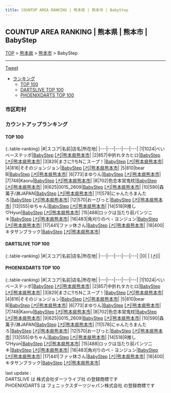 ```yaml
---
title: COUNTUP AREA RANKING | 熊本県 | 熊本市 | BabyStep
---
```

## COUNTUP AREA RANKING | 熊本県 | 熊本市 | BabyStep

[TOP](/darts/rank/) > [熊本県](/darts/rank/熊本県/) > [熊本市](/darts/rank/熊本県/熊本市/) > BabyStep

___

<a href="https://twitter.com/share?ref_src=twsrc%5Etfw" data-text="COUNTUP AREA RANKING | 熊本県熊本市BabyStep" class="twitter-share-button" data-hashtags="DARTSLIVE,PHOENIXDARTS,darts,ダーツ" data-show-count="false">Tweet</a>

* [ランキング](#カウントアップランキング)
    * [TOP 100](#top-100)
    * [DARTSLIVE TOP 100](#dartslive-top-100)
    * [PHOENIXDARTS TOP 100](#phoenixdarts-top-100)

### 市区町村

<ul>

</ul>

### カウントアップランキング

#### TOP 100



{:.table-ranking}
|#|スコア|名前|店名|所在地|
|---|---|---|---|---|
|1|1024|<span class="rank-name-pd">べいべーステッポ</span>|<a href="/darts/rank/shops/94397.html">BabyStep</a> <a href="https://vs.phoenixdarts.com/jp/shop/shopDetailInfo/s_94397?s_seq=94397">[↗]</a>|<a href="/darts/rank/熊本県/熊本市">熊本県熊本市</a>|
|2|857|<span class="rank-name-pd">中折れタカヒロ</span>|<a href="/darts/rank/shops/94397.html">BabyStep</a> <a href="https://vs.phoenixdarts.com/jp/shop/shopDetailInfo/s_94397?s_seq=94397">[↗]</a>|<a href="/darts/rank/熊本県/熊本市">熊本県熊本市</a>|
|3|829|<span class="rank-name-pd">まさに‼︎ちNこスープ！</span>|<a href="/darts/rank/shops/94397.html">BabyStep</a> <a href="https://vs.phoenixdarts.com/jp/shop/shopDetailInfo/s_94397?s_seq=94397">[↗]</a>|<a href="/darts/rank/熊本県/熊本市">熊本県熊本市</a>|
|4|816|<span class="rank-name-pd">そそのジョンジョン</span>|<a href="/darts/rank/shops/94397.html">BabyStep</a> <a href="https://vs.phoenixdarts.com/jp/shop/shopDetailInfo/s_94397?s_seq=94397">[↗]</a>|<a href="/darts/rank/熊本県/熊本市">熊本県熊本市</a>|
|5|810|<span class="rank-name-pd">bear B</span>|<a href="/darts/rank/shops/94397.html">BabyStep</a> <a href="https://vs.phoenixdarts.com/jp/shop/shopDetailInfo/s_94397?s_seq=94397">[↗]</a>|<a href="/darts/rank/熊本県/熊本市">熊本県熊本市</a>|
|6|773|<span class="rank-name-pd">まゆりん</span>|<a href="/darts/rank/shops/94397.html">BabyStep</a> <a href="https://vs.phoenixdarts.com/jp/shop/shopDetailInfo/s_94397?s_seq=94397">[↗]</a>|<a href="/darts/rank/熊本県/熊本市">熊本県熊本市</a>|
|7|748|<span class="rank-name-pd">Kaoru</span>|<a href="/darts/rank/shops/94397.html">BabyStep</a> <a href="https://vs.phoenixdarts.com/jp/shop/shopDetailInfo/s_94397?s_seq=94397">[↗]</a>|<a href="/darts/rank/熊本県/熊本市">熊本県熊本市</a>|
|8|702|<span class="rank-name-pd">色恋本営鬼枕</span>|<a href="/darts/rank/shops/94397.html">BabyStep</a> <a href="https://vs.phoenixdarts.com/jp/shop/shopDetailInfo/s_94397?s_seq=94397">[↗]</a>|<a href="/darts/rank/熊本県/熊本市">熊本県熊本市</a>|
|9|625|<span class="rank-name-pd">0015_2609</span>|<a href="/darts/rank/shops/94397.html">BabyStep</a> <a href="https://vs.phoenixdarts.com/jp/shop/shopDetailInfo/s_94397?s_seq=94397">[↗]</a>|<a href="/darts/rank/熊本県/熊本市">熊本県熊本市</a>|
|10|590|<span class="rank-name-pd">森萬子/淋JAPAN</span>|<a href="/darts/rank/shops/94397.html">BabyStep</a> <a href="https://vs.phoenixdarts.com/jp/shop/shopDetailInfo/s_94397?s_seq=94397">[↗]</a>|<a href="/darts/rank/熊本県/熊本市">熊本県熊本市</a>|
|11|578|<span class="rank-name-pd">にゃんたろまんたろ</span>|<a href="/darts/rank/shops/94397.html">BabyStep</a> <a href="https://vs.phoenixdarts.com/jp/shop/shopDetailInfo/s_94397?s_seq=94397">[↗]</a>|<a href="/darts/rank/熊本県/熊本市">熊本県熊本市</a>|
|12|570|<span class="rank-name-pd">おーびっと</span>|<a href="/darts/rank/shops/94397.html">BabyStep</a> <a href="https://vs.phoenixdarts.com/jp/shop/shopDetailInfo/s_94397?s_seq=94397">[↗]</a>|<a href="/darts/rank/熊本県/熊本市">熊本県熊本市</a>|
|13|555|<span class="rank-name-pd">ゆちゃん</span>|<a href="/darts/rank/shops/94397.html">BabyStep</a> <a href="https://vs.phoenixdarts.com/jp/shop/shopDetailInfo/s_94397?s_seq=94397">[↗]</a>|<a href="/darts/rank/熊本県/熊本市">熊本県熊本市</a>|
|14|518|<span class="rank-name-pd">R推し♡Hyun</span>|<a href="/darts/rank/shops/94397.html">BabyStep</a> <a href="https://vs.phoenixdarts.com/jp/shop/shopDetailInfo/s_94397?s_seq=94397">[↗]</a>|<a href="/darts/rank/熊本県/熊本市">熊本県熊本市</a>|
|15|488|<span class="rank-name-pd">ロックは当たり前パンツニキ</span>|<a href="/darts/rank/shops/94397.html">BabyStep</a> <a href="https://vs.phoenixdarts.com/jp/shop/shopDetailInfo/s_94397?s_seq=94397">[↗]</a>|<a href="/darts/rank/熊本県/熊本市">熊本県熊本市</a>|
|16|483|<span class="rank-name-pd">角刈りのペ・ヨンジュン</span>|<a href="/darts/rank/shops/94397.html">BabyStep</a> <a href="https://vs.phoenixdarts.com/jp/shop/shopDetailInfo/s_94397?s_seq=94397">[↗]</a>|<a href="/darts/rank/熊本県/熊本市">熊本県熊本市</a>|
|17|441|<span class="rank-name-pd">ファッ休さん</span>|<a href="/darts/rank/shops/94397.html">BabyStep</a> <a href="https://vs.phoenixdarts.com/jp/shop/shopDetailInfo/s_94397?s_seq=94397">[↗]</a>|<a href="/darts/rank/熊本県/熊本市">熊本県熊本市</a>|
|18|400|<span class="rank-name-pd">キタサンブラック</span>|<a href="/darts/rank/shops/94397.html">BabyStep</a> <a href="https://vs.phoenixdarts.com/jp/shop/shopDetailInfo/s_94397?s_seq=94397">[↗]</a>|<a href="/darts/rank/熊本県/熊本市">熊本県熊本市</a>|


#### DARTSLIVE TOP 100



{:.table-ranking}
|#|スコア|名前|店名|所在地|
|---|---|---|---|---|
||0|<span class="rank-name-dl"> </span>|<a href="/darts/rank/shops/.html"></a> <a href="">[↗]</a>|<a href="/darts/rank//"></a>|


#### PHOENIXDARTS TOP 100



{:.table-ranking}
|#|スコア|名前|店名|所在地|
|---|---|---|---|---|
|1|1024|<span class="rank-name-pd">べいべーステッポ</span>|<a href="/darts/rank/shops/94397.html">BabyStep</a> <a href="https://vs.phoenixdarts.com/jp/shop/shopDetailInfo/s_94397?s_seq=94397">[↗]</a>|<a href="/darts/rank/熊本県/熊本市">熊本県熊本市</a>|
|2|857|<span class="rank-name-pd">中折れタカヒロ</span>|<a href="/darts/rank/shops/94397.html">BabyStep</a> <a href="https://vs.phoenixdarts.com/jp/shop/shopDetailInfo/s_94397?s_seq=94397">[↗]</a>|<a href="/darts/rank/熊本県/熊本市">熊本県熊本市</a>|
|3|829|<span class="rank-name-pd">まさに‼︎ちNこスープ！</span>|<a href="/darts/rank/shops/94397.html">BabyStep</a> <a href="https://vs.phoenixdarts.com/jp/shop/shopDetailInfo/s_94397?s_seq=94397">[↗]</a>|<a href="/darts/rank/熊本県/熊本市">熊本県熊本市</a>|
|4|816|<span class="rank-name-pd">そそのジョンジョン</span>|<a href="/darts/rank/shops/94397.html">BabyStep</a> <a href="https://vs.phoenixdarts.com/jp/shop/shopDetailInfo/s_94397?s_seq=94397">[↗]</a>|<a href="/darts/rank/熊本県/熊本市">熊本県熊本市</a>|
|5|810|<span class="rank-name-pd">bear B</span>|<a href="/darts/rank/shops/94397.html">BabyStep</a> <a href="https://vs.phoenixdarts.com/jp/shop/shopDetailInfo/s_94397?s_seq=94397">[↗]</a>|<a href="/darts/rank/熊本県/熊本市">熊本県熊本市</a>|
|6|773|<span class="rank-name-pd">まゆりん</span>|<a href="/darts/rank/shops/94397.html">BabyStep</a> <a href="https://vs.phoenixdarts.com/jp/shop/shopDetailInfo/s_94397?s_seq=94397">[↗]</a>|<a href="/darts/rank/熊本県/熊本市">熊本県熊本市</a>|
|7|748|<span class="rank-name-pd">Kaoru</span>|<a href="/darts/rank/shops/94397.html">BabyStep</a> <a href="https://vs.phoenixdarts.com/jp/shop/shopDetailInfo/s_94397?s_seq=94397">[↗]</a>|<a href="/darts/rank/熊本県/熊本市">熊本県熊本市</a>|
|8|702|<span class="rank-name-pd">色恋本営鬼枕</span>|<a href="/darts/rank/shops/94397.html">BabyStep</a> <a href="https://vs.phoenixdarts.com/jp/shop/shopDetailInfo/s_94397?s_seq=94397">[↗]</a>|<a href="/darts/rank/熊本県/熊本市">熊本県熊本市</a>|
|9|625|<span class="rank-name-pd">0015_2609</span>|<a href="/darts/rank/shops/94397.html">BabyStep</a> <a href="https://vs.phoenixdarts.com/jp/shop/shopDetailInfo/s_94397?s_seq=94397">[↗]</a>|<a href="/darts/rank/熊本県/熊本市">熊本県熊本市</a>|
|10|590|<span class="rank-name-pd">森萬子/淋JAPAN</span>|<a href="/darts/rank/shops/94397.html">BabyStep</a> <a href="https://vs.phoenixdarts.com/jp/shop/shopDetailInfo/s_94397?s_seq=94397">[↗]</a>|<a href="/darts/rank/熊本県/熊本市">熊本県熊本市</a>|
|11|578|<span class="rank-name-pd">にゃんたろまんたろ</span>|<a href="/darts/rank/shops/94397.html">BabyStep</a> <a href="https://vs.phoenixdarts.com/jp/shop/shopDetailInfo/s_94397?s_seq=94397">[↗]</a>|<a href="/darts/rank/熊本県/熊本市">熊本県熊本市</a>|
|12|570|<span class="rank-name-pd">おーびっと</span>|<a href="/darts/rank/shops/94397.html">BabyStep</a> <a href="https://vs.phoenixdarts.com/jp/shop/shopDetailInfo/s_94397?s_seq=94397">[↗]</a>|<a href="/darts/rank/熊本県/熊本市">熊本県熊本市</a>|
|13|555|<span class="rank-name-pd">ゆちゃん</span>|<a href="/darts/rank/shops/94397.html">BabyStep</a> <a href="https://vs.phoenixdarts.com/jp/shop/shopDetailInfo/s_94397?s_seq=94397">[↗]</a>|<a href="/darts/rank/熊本県/熊本市">熊本県熊本市</a>|
|14|518|<span class="rank-name-pd">R推し♡Hyun</span>|<a href="/darts/rank/shops/94397.html">BabyStep</a> <a href="https://vs.phoenixdarts.com/jp/shop/shopDetailInfo/s_94397?s_seq=94397">[↗]</a>|<a href="/darts/rank/熊本県/熊本市">熊本県熊本市</a>|
|15|488|<span class="rank-name-pd">ロックは当たり前パンツニキ</span>|<a href="/darts/rank/shops/94397.html">BabyStep</a> <a href="https://vs.phoenixdarts.com/jp/shop/shopDetailInfo/s_94397?s_seq=94397">[↗]</a>|<a href="/darts/rank/熊本県/熊本市">熊本県熊本市</a>|
|16|483|<span class="rank-name-pd">角刈りのペ・ヨンジュン</span>|<a href="/darts/rank/shops/94397.html">BabyStep</a> <a href="https://vs.phoenixdarts.com/jp/shop/shopDetailInfo/s_94397?s_seq=94397">[↗]</a>|<a href="/darts/rank/熊本県/熊本市">熊本県熊本市</a>|
|17|441|<span class="rank-name-pd">ファッ休さん</span>|<a href="/darts/rank/shops/94397.html">BabyStep</a> <a href="https://vs.phoenixdarts.com/jp/shop/shopDetailInfo/s_94397?s_seq=94397">[↗]</a>|<a href="/darts/rank/熊本県/熊本市">熊本県熊本市</a>|
|18|400|<span class="rank-name-pd">キタサンブラック</span>|<a href="/darts/rank/shops/94397.html">BabyStep</a> <a href="https://vs.phoenixdarts.com/jp/shop/shopDetailInfo/s_94397?s_seq=94397">[↗]</a>|<a href="/darts/rank/熊本県/熊本市">熊本県熊本市</a>|


<div class="footer border-top border-gray-light mt-5 pt-3 text-right text-gray">
    last update : <span style="font-weight: italic" id="foot_last_modified"></span><br />
    DARTSLIVE は 株式会社ダーツライブ社 の登録商標です<br />
    PHOENIXDARTS は フェニックスダーツジャパン株式会社 の登録商標です<br />
</div>

<script src="https://cdnjs.cloudflare.com/ajax/libs/jquery.tablesorter/2.31.3/js/jquery.tablesorter.min.js" integrity="sha512-qzgd5cYSZcosqpzpn7zF2ZId8f/8CHmFKZ8j7mU4OUXTNRd5g+ZHBPsgKEwoqxCtdQvExE5LprwwPAgoicguNg==" crossorigin="anonymous" referrerpolicy="no-referrer"></script>
<link rel="stylesheet" href="https://cdnjs.cloudflare.com/ajax/libs/jquery.tablesorter/2.31.3/css/theme.default.min.css" integrity="sha512-wghhOJkjQX0Lh3NSWvNKeZ0ZpNn+SPVXX1Qyc9OCaogADktxrBiBdKGDoqVUOyhStvMBmJQ8ZdMHiR3wuEq8+w==" crossorigin="anonymous" referrerpolicy="no-referrer" />
<script>
$(function() {
    $(".table-ranking").tablesorter({sortList:[[0, 0]]});
    $("#foot_last_modified").text(formatDate(new Date(document.lastModified), 'yyyy-MM-dd HH:mm:ss'));
});
</script>

<script async src="https://platform.twitter.com/widgets.js" charset="utf-8"></script>